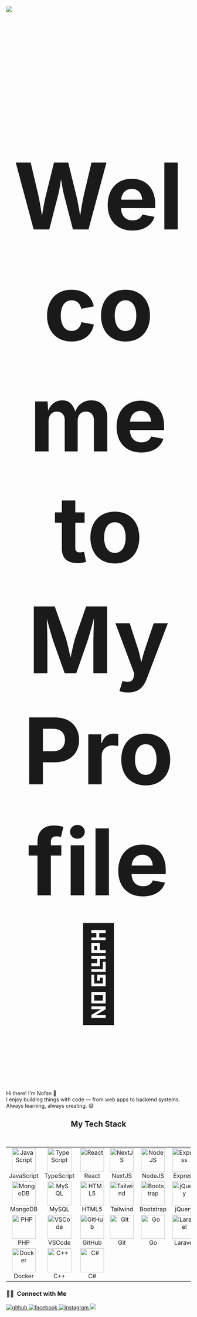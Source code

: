 <img src="https://user-images.githubusercontent.com/73097560/115834477-dbab4500-a447-11eb-908a-139a6edaec5c.gif">

<h1 align="center" style="font-size:250px"> Welcome to My Profile 👋</h1>

Hi there! I'm Nofan 👋  
I enjoy building things with code — from web apps to backend systems.  
Always learning, always creating. 😄

###

<h2 align="center">My Tech Stack</h2>

<br />

<table align="center">
  <tr>
    <td align="center" width="128">
      <img src="https://techstack-generator.vercel.app/js-icon.svg" width="65" height="65" alt="JavaScript" />
      <br />JavaScript
    </td>
    <td align="center" width="128">
      <img src="https://techstack-generator.vercel.app/ts-icon.svg" width="65" height="65" alt="TypeScript" />
      <br />TypeScript
    </td>
    <td align="center" width="128">
      <img src="https://techstack-generator.vercel.app/react-icon.svg" width="65" height="65" alt="React" />
      <br />React
    </td>
    <td align="center" width="128">
      <img src="https://skillicons.dev/icons?i=nextjs" width="65" height="65" alt="NextJS" />
      <br />NextJS
    </td>
    <td align="center" width="128">
      <img src="https://skillicons.dev/icons?i=nodejs" width="65" height="65" alt="NodeJS" />
      <br />NodeJS
    </td>
    <td align="center" width="128">
      <img src="https://skillicons.dev/icons?i=express" width="65" height="65" alt="Express" />
      <br />Express
    </td>
  </tr>
  <tr>
    <td align="center" width="128">
      <img src="https://skillicons.dev/icons?i=mongodb" width="65" height="65" alt="MongoDB" />
      <br />MongoDB
    </td>
    <td align="center" width="128">
      <img src="https://techstack-generator.vercel.app/mysql-icon.svg" width="65" height="65" alt="MySQL" />
      <br />MySQL
    </td>
    <td align="center" width="128">
      <img src="https://skillicons.dev/icons?i=html" width="65" height="65" alt="HTML5" />
      <br />HTML5
    </td>
    <td align="center" width="128">
      <img src="https://skillicons.dev/icons?i=tailwind" width="65" height="65" alt="Tailwind" />
      <br />Tailwind
    </td>
    <td align="center" width="128">
      <img src="https://skillicons.dev/icons?i=bootstrap" width="65" height="65" alt="Bootstrap" />
      <br />Bootstrap
    </td>
    <td align="center" width="128">
      <img src="https://skillicons.dev/icons?i=jquery" width="65" height="65" alt="jQuery" />
      <br />jQuery
    </td>
  </tr>
  <tr>
    <td align="center" width="128">
      <img src="https://skillicons.dev/icons?i=php" width="65" height="65" alt="PHP" />
      <br />PHP
    </td>
    <td align="center" width="128">
      <img src="https://skillicons.dev/icons?i=vscode" width="65" height="65" alt="VSCode" />
      <br />VSCode
    </td>
    <td align="center" width="128">
      <img src="https://techstack-generator.vercel.app/github-icon.svg" width="65" height="65" alt="GitHub" />
      <br />GitHub
    </td>
    <td align="center" width="128">
      <img src="https://user-images.githubusercontent.com/25181517/192108372-f71d70ac-7ae6-4c0d-8395-51d8870c2ef0.png" width="65" height="65" alt="Git" />
      <br />Git
    </td>
    <td align="center" width="128">
      <img src="https://skillicons.dev/icons?i=go" width="65" height="65" alt="Go" />
      <br />Go
    </td>
    <td align="center" width="128">
      <img src="https://skillicons.dev/icons?i=laravel" width="65" height="65" alt="Laravel" />
      <br />Laravel
    </td>
  </tr>
  <tr>
    <td align="center" width="128">
      <img src="https://techstack-generator.vercel.app/docker-icon.svg" width="65" height="65" alt="Docker" />
      <br />Docker
    </td>
    <td align="center" width="128">
      <img src="https://skillicons.dev/icons?i=cpp" width="65" height="65" alt="C++" />
      <br />C++
    </td>
    <td align="center" width="128">
      <img src="https://skillicons.dev/icons?i=cs" width="65" height="65" alt="C#" />
      <br />C#
    </td>
  </tr>
</table>

### 🤝🏻 &nbsp;Connect with Me

<a href="https://github.com/ohmynofan" target="_blank">
<img src=https://img.shields.io/badge/github-%2324292e.svg?&style=for-the-badge&logo=github&logoColor=white alt=github style="margin-bottom: 5px;" />
</a>
<a href="https://www.facebook.com/Nofan Rambe" target="_blank">
<img src=https://img.shields.io/badge/facebook-%232E87FB.svg?&style=for-the-badge&logo=facebook&logoColor=white alt=facebook style="margin-bottom: 5px;" />
</a>
<a href="https://instagram.com/nofanr.rambe" target="_blank">
<img src=https://img.shields.io/badge/instagram-%23000000.svg?&style=for-the-badge&logo=instagram&logoColor=white alt=instagram style="margin-bottom: 5px;" />
</a>

<img src="https://user-images.githubusercontent.com/73097560/115834477-dbab4500-a447-11eb-908a-139a6edaec5c.gif">
